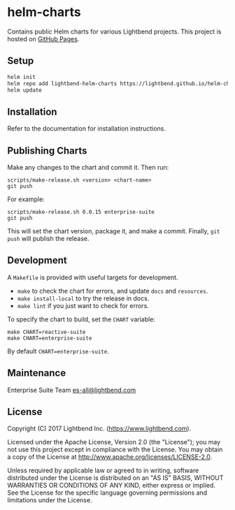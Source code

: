 # helm-charts

Contains public Helm charts for various Lightbend projects. This project is hosted on [GitHub Pages](https://lightbend.github.io/helm-charts/index.yaml).

## Setup

```bash
helm init
helm repo add lightbend-helm-charts https://lightbend.github.io/helm-charts
helm update
```

## Installation

Refer to the documentation for installation instructions.

## Publishing Charts

Make any changes to the chart and commit it. Then run:

    scripts/make-release.sh <version> <chart-name>
    git push
    
For example:

    scripts/make-release.sh 0.0.15 enterprise-suite
    git push

This will set the chart version, package it, and make a
commit. Finally, `git push` will publish the release.

## Development

A `Makefile` is provided with useful targets for development.

* `make` to check the chart for errors, and update `docs` and `resources`.
* `make install-local` to try the release in docs.
* `make lint` if you just want to check for errors.

To specify the chart to build, set the `CHART` variable:

    make CHART=reactive-suite
    make CHART=enterprise-suite
    
By default `CHART=enterprise-suite`.

## Maintenance

Enterprise Suite Team <es-all@lightbend.com>

## License

Copyright (C) 2017 Lightbend Inc. (https://www.lightbend.com).

Licensed under the Apache License, Version 2.0 (the "License"); you may not use this project except in compliance with the License. You may obtain a copy of the License at http://www.apache.org/licenses/LICENSE-2.0.

Unless required by applicable law or agreed to in writing, software distributed under the License is distributed on an "AS IS" BASIS, WITHOUT WARRANTIES OR CONDITIONS OF ANY KIND, either express or implied. See the License for the specific language governing permissions and limitations under the License.
